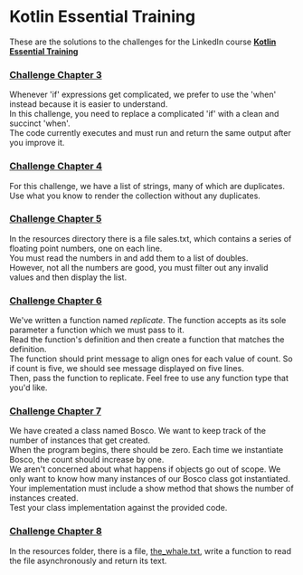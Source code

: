 # Kotlin Essential Training

These are the solutions to the challenges for the LinkedIn course [**Kotlin Essential Training**](https://www.linkedin.com/learning/kotlin-essential-training/)

### [Challenge Chapter 3](src/main/kotlin/challenges/chapter3)
Whenever 'if' expressions get complicated, we prefer to use the 'when' instead because it is easier to understand.\
In this challenge, you need to replace a complicated 'if' with a clean and succinct 'when'.\
The code currently executes and must run and return the same output after you improve it.

### [Challenge Chapter 4](src/main/kotlin/challenges/chapter4)
For this challenge, we have a list of strings, many of which are duplicates.\
Use what you know to render the collection without any duplicates.

### [Challenge Chapter 5](src/main/kotlin/challenges/chapter5)
In the resources directory there is a file sales.txt, which contains a series of floating point numbers, one on each line.\
You must read the numbers in and add them to a list of doubles.\
However, not all the numbers are good, you must filter out any invalid values and then display the list.

### [Challenge Chapter 6](src/main/kotlin/challenges/chapter6)
We've written a function named _replicate_. The function accepts as its sole parameter a function which we must pass to it.\
Read the function's definition and then create a function that matches the definition.\
The function should print message to align ones for each value of count. So if count is five, we should see message displayed on five lines.\
Then, pass the function to replicate. Feel free to use any function type that you'd like.

### [Challenge Chapter 7](src/main/kotlin/challenges/chapter7)
We have created a class named Bosco. We want to keep track of the number of instances that get created.\
When the program begins, there should be zero. Each time we instantiate Bosco, the count should increase by one.\
We aren't concerned about what happens if objects go out of scope. We only want to know how many instances of our Bosco class got instantiated.\
Your implementation must include a show method that shows the number of instances created.\
Test your class implementation against the provided code.

### [Challenge Chapter 8](src/main/kotlin/challenges/chapter8)
In the resources folder, there is a file, [the_whale.txt](src/test/resources/the_whale.txt), write a function to read the file asynchronously and return its text.